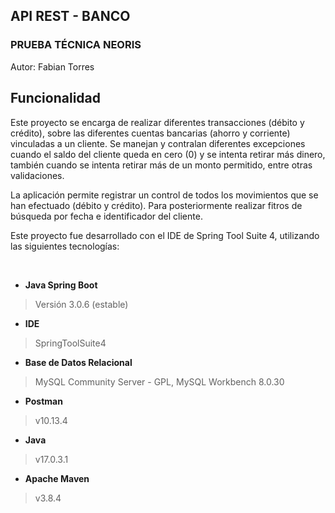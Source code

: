 ## API REST - BANCO 
### PRUEBA TÉCNICA NEORIS 
Autor: Fabian Torres
<br>

## Funcionalidad

Este proyecto se encarga de realizar diferentes transacciones (débito y crédito), sobre las diferentes 
cuentas bancarias (ahorro y corriente) vinculadas a un cliente. Se manejan y contralan diferentes 
excepciones cuando el saldo del cliente queda en cero (0) y se intenta retirar más dinero, también 
cuando se intenta retirar más de un monto permitido, entre otras validaciones.

La aplicación permite registrar un control de todos los movimientos que se han efectuado (débito y crédito). 
Para posteriormente realizar fitros de búsqueda por fecha e identificador del cliente. 

Este proyecto fue desarrollado con el IDE de Spring Tool Suite 4, utilizando las siguientes tecnologías:

<br>

- **Java Spring Boot**

> Versión 3.0.6 (estable)

- **IDE**

> SpringToolSuite4

- **Base de Datos Relacional**

> MySQL Community Server - GPL, MySQL Workbench 8.0.30

- **Postman**

> v10.13.4

- **Java**

> v17.0.3.1

- **Apache Maven**

> v3.8.4